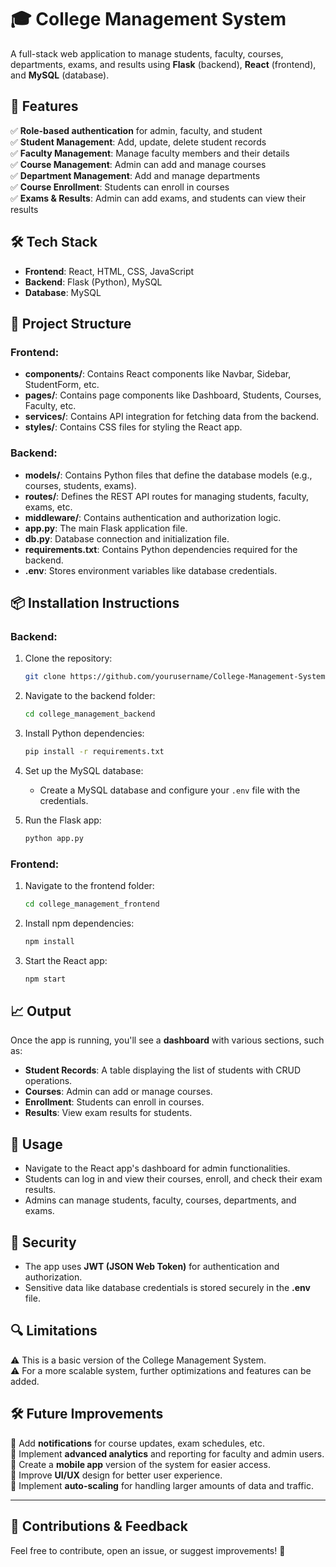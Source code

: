 # 🎓 College Management System

A full-stack web application to manage students, faculty, courses, departments, exams, and results using **Flask** (backend), **React** (frontend), and **MySQL** (database).

## 🚀 Features
✅ **Role-based authentication** for admin, faculty, and student  
✅ **Student Management**: Add, update, delete student records  
✅ **Faculty Management**: Manage faculty members and their details  
✅ **Course Management**: Admin can add and manage courses  
✅ **Department Management**: Add and manage departments  
✅ **Course Enrollment**: Students can enroll in courses  
✅ **Exams & Results**: Admin can add exams, and students can view their results  

## 🛠 Tech Stack
- **Frontend**: React, HTML, CSS, JavaScript
- **Backend**: Flask (Python), MySQL
- **Database**: MySQL

## 📂 Project Structure

### Frontend:
- **components/**: Contains React components like Navbar, Sidebar, StudentForm, etc.
- **pages/**: Contains page components like Dashboard, Students, Courses, Faculty, etc.
- **services/**: Contains API integration for fetching data from the backend.
- **styles/**: Contains CSS files for styling the React app.

### Backend:
- **models/**: Contains Python files that define the database models (e.g., courses, students, exams).
- **routes/**: Defines the REST API routes for managing students, faculty, exams, etc.
- **middleware/**: Contains authentication and authorization logic.
- **app.py**: The main Flask application file.
- **db.py**: Database connection and initialization file.
- **requirements.txt**: Contains Python dependencies required for the backend.
- **.env**: Stores environment variables like database credentials.

## 📦 Installation Instructions

### Backend:
1. Clone the repository:
   ```bash
   git clone https://github.com/yourusername/College-Management-System.git
   ```

2. Navigate to the backend folder:
   ```bash
   cd college_management_backend
   ```

3. Install Python dependencies:
   ```bash
   pip install -r requirements.txt
   ```

4. Set up the MySQL database:
   - Create a MySQL database and configure your `.env` file with the credentials.

5. Run the Flask app:
   ```bash
   python app.py
   ```

### Frontend:
1. Navigate to the frontend folder:
   ```bash
   cd college_management_frontend
   ```

2. Install npm dependencies:
   ```bash
   npm install
   ```

3. Start the React app:
   ```bash
   npm start
   ```

## 📈 Output

Once the app is running, you'll see a **dashboard** with various sections, such as:

- **Student Records**: A table displaying the list of students with CRUD operations.
- **Courses**: Admin can add or manage courses.
- **Enrollment**: Students can enroll in courses.
- **Results**: View exam results for students.

## 🔧 Usage
- Navigate to the React app's dashboard for admin functionalities.
- Students can log in and view their courses, enroll, and check their exam results.
- Admins can manage students, faculty, courses, departments, and exams.

## 🔐 Security
- The app uses **JWT (JSON Web Token)** for authentication and authorization.  
- Sensitive data like database credentials is stored securely in the **.env** file.

## 🔍 Limitations
⚠ This is a basic version of the College Management System.  
⚠ For a more scalable system, further optimizations and features can be added.  

## 🛠 Future Improvements
🔹 Add **notifications** for course updates, exam schedules, etc.  
🔹 Implement **advanced analytics** and reporting for faculty and admin users.  
🔹 Create a **mobile app** version of the system for easier access.  
🔹 Improve **UI/UX** design for better user experience.  
🔹 Implement **auto-scaling** for handling larger amounts of data and traffic.

---

## 🤝 Contributions & Feedback
Feel free to contribute, open an issue, or suggest improvements! 🚀


